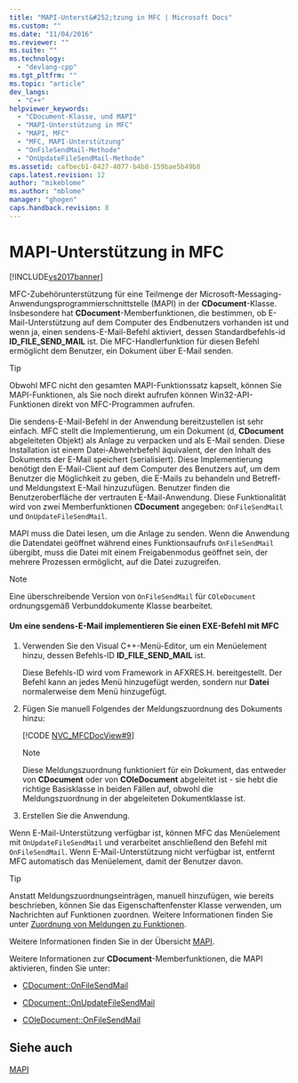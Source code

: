 ```yaml
---
title: "MAPI-Unterst&#252;tzung in MFC | Microsoft Docs"
ms.custom: ""
ms.date: "11/04/2016"
ms.reviewer: ""
ms.suite: ""
ms.technology: 
  - "devlang-cpp"
ms.tgt_pltfrm: ""
ms.topic: "article"
dev_langs: 
  - "C++"
helpviewer_keywords: 
  - "CDocument-Klasse, und MAPI"
  - "MAPI-Unterstützung in MFC"
  - "MAPI, MFC"
  - "MFC, MAPI-Unterstützung"
  - "OnFileSendMail-Methode"
  - "OnUpdateFileSendMail-Methode"
ms.assetid: cafbecb1-0427-4077-b4b8-159bae5b49b8
caps.latest.revision: 12
author: "mikeblome"
ms.author: "mblome"
manager: "ghogen"
caps.handback.revision: 8
---
```

# MAPI-Unterst&#252;tzung in MFC
[!INCLUDE[vs2017banner](../assembler/inline/includes/vs2017banner.md)]

MFC\-Zubehörunterstützung für eine Teilmenge der Microsoft\-Messaging\-Anwendungsprogrammierschnittstelle \(MAPI\) in der **CDocument**\-Klasse.  Insbesondere hat **CDocument**\-Memberfunktionen, die bestimmen, ob E\-Mail\-Unterstützung auf dem Computer des Endbenutzers vorhanden ist und wenn ja, einen sendens\-E\-Mail\-Befehl aktiviert, dessen Standardbefehls\-id **ID\_FILE\_SEND\_MAIL** ist.  Die MFC\-Handlerfunktion für diesen Befehl ermöglicht dem Benutzer, ein Dokument über E\-Mail senden.  
  
> [!TIP]
>  Obwohl MFC nicht den gesamten MAPI\-Funktionssatz kapselt, können Sie MAPI\-Funktionen, als Sie noch direkt aufrufen können Win32\-API\-Funktionen direkt von MFC\-Programmen aufrufen.  
  
 Die sendens\-E\-Mail\-Befehl in der Anwendung bereitzustellen ist sehr einfach.  MFC stellt die Implementierung, um ein Dokument \(d, **CDocument** abgeleiteten Objekt\) als Anlage zu verpacken und als E\-Mail senden.  Diese Installation ist einem Datei\-Abwehrbefehl äquivalent, der den Inhalt des Dokuments der E\-Mail speichert \(serialisiert\).  Diese Implementierung benötigt den E\-Mail\-Client auf dem Computer des Benutzers auf, um dem Benutzer die Möglichkeit zu geben, die E\-Mails zu behandeln und Betreff\- und Meldungstext E\-Mail hinzuzufügen.  Benutzer finden die Benutzeroberfläche der vertrauten E\-Mail\-Anwendung.  Diese Funktionalität wird von zwei Memberfunktionen **CDocument** angegeben: `OnFileSendMail` und `OnUpdateFileSendMail`.  
  
 MAPI muss die Datei lesen, um die Anlage zu senden.  Wenn die Anwendung die Datendatei geöffnet während eines Funktionsaufrufs `OnFileSendMail` übergibt, muss die Datei mit einem Freigabenmodus geöffnet sein, der mehrere Prozessen ermöglicht, auf die Datei zuzugreifen.  
  
> [!NOTE]
>  Eine überschreibende Version von `OnFileSendMail` für `COleDocument` ordnungsgemäß Verbunddokumente Klasse bearbeitet.  
  
#### Um eine sendens\-E\-Mail implementieren Sie einen EXE\-Befehl mit MFC  
  
1.  Verwenden Sie den Visual C\+\+\-Menü\-Editor, um ein Menüelement hinzu, dessen Befehls\-ID **ID\_FILE\_SEND\_MAIL** ist.  
  
     Diese Befehls\-ID wird vom Framework in AFXRES.H. bereitgestellt.  Der Befehl kann an jedes Menü hinzugefügt werden, sondern nur **Datei** normalerweise dem Menü hinzugefügt.  
  
2.  Fügen Sie manuell Folgendes der Meldungszuordnung des Dokuments hinzu:  
  
     [!CODE [NVC_MFCDocView#9](../CodeSnippet/VS_Snippets_Cpp/NVC_MFCDocView#9)]  
  
    > [!NOTE]
    >  Diese Meldungszuordnung funktioniert für ein Dokument, das entweder von **CDocument** oder von **COleDocument** abgeleitet ist \- sie hebt die richtige Basisklasse in beiden Fällen auf, obwohl die Meldungszuordnung in der abgeleiteten Dokumentklasse ist.  
  
3.  Erstellen Sie die Anwendung.  
  
 Wenn E\-Mail\-Unterstützung verfügbar ist, können MFC das Menüelement mit `OnUpdateFileSendMail` und verarbeitet anschließend den Befehl mit `OnFileSendMail`.  Wenn E\-Mail\-Unterstützung nicht verfügbar ist, entfernt MFC automatisch das Menüelement, damit der Benutzer davon.  
  
> [!TIP]
>  Anstatt Meldungszuordnungseinträgen, manuell hinzufügen, wie bereits beschrieben, können Sie das Eigenschaftenfenster Klasse verwenden, um Nachrichten auf Funktionen zuordnen.  Weitere Informationen finden Sie unter [Zuordnung von Meldungen zu Funktionen](../mfc/reference/mapping-messages-to-functions.md).  
  
 Weitere Informationen finden Sie in der Übersicht [MAPI](../mfc/mapi.md).  
  
 Weitere Informationen zur **CDocument**\-Memberfunktionen, die MAPI aktivieren, finden Sie unter:  
  
-   [CDocument::OnFileSendMail](../Topic/CDocument::OnFileSendMail.md)  
  
-   [CDocument::OnUpdateFileSendMail](../Topic/CDocument::OnUpdateFileSendMail.md)  
  
-   [COleDocument::OnFileSendMail](../Topic/COleDocument::OnFileSendMail.md)  
  
## Siehe auch  
 [MAPI](../mfc/mapi.md)